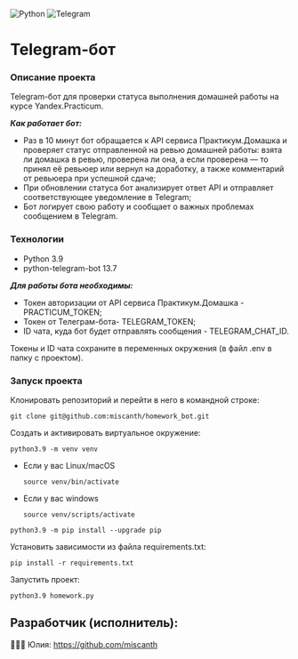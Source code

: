 ![Python](https://img.shields.io/badge/python-3670A0?style=for-the-badge&logo=python&logoColor=ffdd54)  ![Telegram](https://img.shields.io/badge/Telegram-2CA5E0?style=for-the-badge&logo=telegram&logoColor=white)


# Telegram-бот

### Описание проекта

Telegram-бот для проверки статуса выполнения домашней работы на курсе Yandex.Practicum.

***Как работает бот:***

- Раз в 10 минут бот обращается к API сервиса Практикум.Домашка и проверяет статус отправленной на ревью домашней работы: взята ли домашка в ревью, проверена ли она, а если проверена — то принял её ревьюер или вернул на доработку, а также комментарий от ревьюера при успешной сдаче;
- При обновлении статуса бот анализирует ответ API и отправляет соответствующее уведомление в Telegram;
- Бот логирует свою работу и сообщает о важных проблемах сообщением в Telegram.


### Технологии

- Python 3.9
- python-telegram-bot 13.7


***Для работы бота необходимы:***

* Токен авторизации от API сервиса Практикум.Домашка - PRACTICUM_TOKEN;
* Токен от Телеграм-бота- TELEGRAM_TOKEN;
* ID чата, куда бот будет отправлять сообщения - TELEGRAM_CHAT_ID.

Токены и ID чата сохраните в переменных окружения (в файл .env в папку с проектом).


### Запуск проекта

Клонировать репозиторий и перейти в него в командной строке: 
```
git clone git@github.com:miscanth/homework_bot.git
```
Cоздать и активировать виртуальное окружение: 
```
python3.9 -m venv venv 
```
* Если у вас Linux/macOS 

    ```
    source venv/bin/activate
    ```
* Если у вас windows 
 
    ```
    source venv/scripts/activate
    ```
```
python3.9 -m pip install --upgrade pip
```
Установить зависимости из файла requirements.txt:
```
pip install -r requirements.txt
```
Запустить проект:
```
python3.9 homework.py
```

## Разработчик (исполнитель):
👩🏼‍💻 Юлия: https://github.com/miscanth